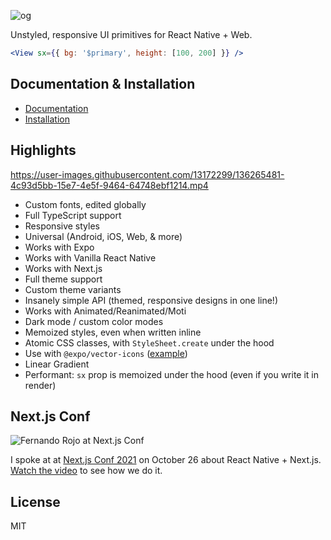 ![og](https://user-images.githubusercontent.com/13172299/138797238-d45b7f8c-16e9-4fed-bed1-8766b7e3a7ca.png)

Unstyled, responsive UI primitives for React Native + Web.

```jsx
<View sx={{ bg: '$primary', height: [100, 200] }} />
```

## Documentation & Installation

- [Documentation](https://dripsy.xyz)
- [Installation](https://dripsy.xyz/get-started/installation)

## Highlights

https://user-images.githubusercontent.com/13172299/136265481-4c93d5bb-15e7-4e5f-9464-64748ebf1214.mp4

- Custom fonts, edited globally
- Full TypeScript support
- Responsive styles
- Universal (Android, iOS, Web, & more)
- Works with Expo
- Works with Vanilla React Native
- Works with Next.js
- Full theme support
- Custom theme variants
- Insanely simple API (themed, responsive designs in one line!)
- Works with Animated/Reanimated/Moti
- Dark mode / custom color modes
- Memoized styles, even when written inline
- Atomic CSS classes, with `StyleSheet.create` under the hood
- Use with `@expo/vector-icons` ([example](https://github.com/nandorojo/dripsy/issues/112))
- Linear Gradient
- Performant: `sx` prop is memoized under the hood (even if you write it in render)

## Next.js Conf

<img
  alt="Fernando Rojo at Next.js Conf"
  src="https://user-images.githubusercontent.com/13172299/138509139-412b2d32-841b-4a7e-950e-f8721c1da17f.png"
/>

I spoke at at [Next.js Conf 2021](https://fernandorojo.co/conf) on October 26 about React Native + Next.js. [Watch the video](https://www.youtube.com/watch?v=0lnbdRweJtA) to see how we do it.

## License

MIT
